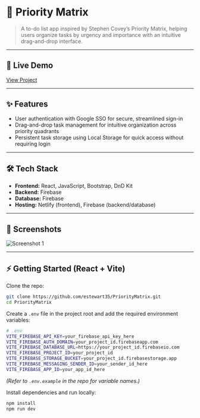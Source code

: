 # 📌 Priority Matrix

> A to-do list app inspired by Stephen Covey’s Priority Matrix, helping users organize tasks by urgency and importance with an intuitive drag-and-drop interface. 

---

## 🚀 Live Demo  
[View Project](https://priority-matrix.netlify.app/)

---

## ✨ Features  
- User authentication with Google SSO for secure, streamlined sign-in
- Drag-and-drop task management for intuitive organization across priority quadrants
- Persistent task storage using Local Storage for quick access without requiring login

---

## 🛠️ Tech Stack  
- **Frontend:** React, JavaScript, Bootstrap, DnD Kit
- **Backend:** Firebase
- **Database:** Firebase 
- **Hosting:** Netlify (frontend), Firebase (backend/database)  

---

## 📸 Screenshots  
![Screenshot 1](https://ethanstewart.dev/mockups/prioritymatrix_mockup_dark.svg) 

---

## ⚡ Getting Started (React + Vite)

Clone the repo:  
```bash
git clone https://github.com/estewart35/PriorityMatrix.git
cd PriorityMatrix
```

Create a `.env` file in the project root and add the required environment variables:
```bash
# .env
VITE_FIREBASE_API_KEY=your_firebase_api_key_here
VITE_FIREBASE_AUTH_DOMAIN=your_project_id.firebaseapp.com
VITE_FIREBASE_DATABASE_URL=https://your_project_id.firebaseio.com
VITE_FIREBASE_PROJECT_ID=your_project_id
VITE_FIREBASE_STORAGE_BUCKET=your_project_id.firebasestorage.app
VITE_FIREBASE_MESSAGING_SENDER_ID=your_sender_id_here
VITE_FIREBASE_APP_ID=your_app_id_here
```
*(Refer to `.env.example` in the repo for variable names.)*

Install dependencies and run locally:
```bash
npm install
npm run dev
```
